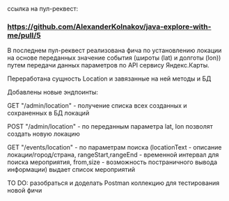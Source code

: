 ссылка на пул-реквест:

### https://github.com/AlexanderKolnakov/java-explore-with-me/pull/5

В последнем пул-реквест реализована фича по установлению локации на основе переданных значение события 
(широты (lat) и долготы (lon)) путем передачи данных параметров по API сервису Яндекс.Карты.

Переработана сущность Location и завязанные на ней методы и БД

Добавлены новые эндпоинты:

GET  "/admin/location" - получение списка всех созданных и сохраненных в БД локаций

POST  "/admin/location" - по переданным параметра lat, lon позволят создать новую локацию

GET  "/events/location" - по параметрам поиска (locationText - описание локации/город/страна, 
rangeStart,rangeEnd - временной интервал для поиска мероприятия, from,size - возможность постраничного вывода информации)
выдает список мероприятий


TO DO: разобраться и доделать Postman коллекцию для тестирования новой фичи



